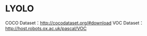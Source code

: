 # LYOLO
COCO Dataset：http://cocodataset.org/#download
VOC  Dataset：http://host.robots.ox.ac.uk/pascal/VOC
